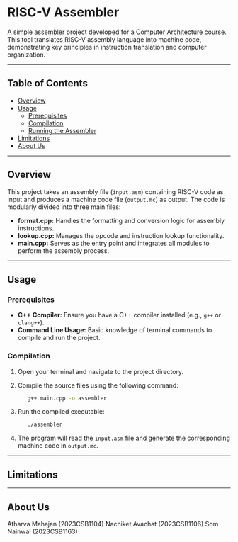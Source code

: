 # RISC-V Assembler

A simple assembler project developed for a Computer Architecture course. This tool translates RISC-V assembly language into machine code, demonstrating key principles in instruction translation and computer organization.

---

## Table of Contents

- [Overview](#overview)
- [Usage](#usage)
  - [Prerequisites](#prerequisites)
  - [Compilation](#compilation)
  - [Running the Assembler](#running-the-assembler)
- [Limitations](#limitations)
- [About Us](#about-us)


---

## Overview

This project takes an assembly file (`input.asm`) containing RISC-V code as input and produces a machine code file (`output.mc`) as output. The code is modularly divided into three main files:
- **format.cpp:** Handles the formatting and conversion logic for assembly instructions.
- **lookup.cpp:** Manages the opcode and instruction lookup functionality.
- **main.cpp:** Serves as the entry point and integrates all modules to perform the assembly process.

---

## Usage

### Prerequisites

- **C++ Compiler:** Ensure you have a C++ compiler installed (e.g., `g++` or `clang++`).
- **Command Line Usage:** Basic knowledge of terminal commands to compile and run the project.

### Compilation

1. Open your terminal and navigate to the project directory.
2. Compile the source files using the following command:

   ```bash
      g++ main.cpp -o assembler
    ```
3. Run the compiled executable:

   ```bash
      ./assembler
    ```
4. The program will read the `input.asm` file and generate the corresponding machine code in `output.mc`.

---

## Limitations

---

## About Us
Atharva Mahajan (2023CSB1104)
Nachiket Avachat (2023CSB1106)
Som Nainwal (2023CSB1163)
